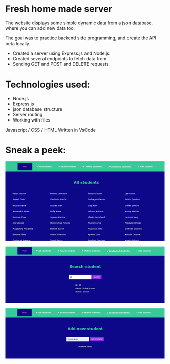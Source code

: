 # Fresh home made server

The website displays some simple dynamic data from a json database, where you can add new data too.

The goal was to practice backend side programming, and create the API beta locally.

- Created a server using Express.js and Node.js.
- Created several endpoints to fetch data from
- Sending GET and POST and DELETE requests.

# Technologies used:

- Node.js
- Express.js
- json database structure
- Server routing
- Working with files

Javascript / CSS / HTML
Written in VsCode

# Sneak a peek:
![screenshot1](https://github.com/SzegBer/a-simple-backend-server/blob/main/a-simple-backend-server_01.png)

![screenshot2](https://github.com/SzegBer/a-simple-backend-server/blob/main/a-simple-backend-server_02.png)

![screenshot3](https://github.com/SzegBer/a-simple-backend-server/blob/main/a-simple-backend-server_03.png)
